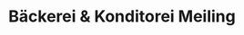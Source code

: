 ---
title: "Bäckerei & Konditorei Meiling"
url: /dessau-rosslau/baeckerei-und-konditorei-meiling-wilhelm-feuerherdt-strasse/
shop: Bäckerei
---